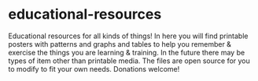 # educational-resources
Educational resources for all kinds of things! In here you will find printable posters with patterns and graphs and tables to help you remember &amp; exercise the things you are learning &amp; training. In the future there may be types of item other than printable media. The files are open source for you to modify to fit your own needs. Donations welcome!
